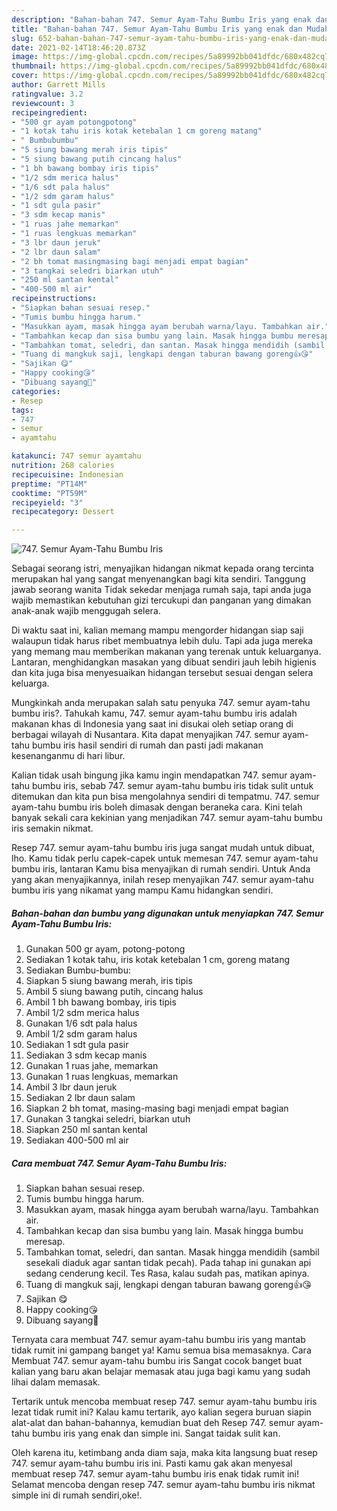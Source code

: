 ```yaml
---
description: "Bahan-bahan 747. Semur Ayam-Tahu Bumbu Iris yang enak dan Mudah Dibuat"
title: "Bahan-bahan 747. Semur Ayam-Tahu Bumbu Iris yang enak dan Mudah Dibuat"
slug: 652-bahan-bahan-747-semur-ayam-tahu-bumbu-iris-yang-enak-dan-mudah-dibuat
date: 2021-02-14T18:46:20.873Z
image: https://img-global.cpcdn.com/recipes/5a89992bb041dfdc/680x482cq70/747-semur-ayam-tahu-bumbu-iris-foto-resep-utama.jpg
thumbnail: https://img-global.cpcdn.com/recipes/5a89992bb041dfdc/680x482cq70/747-semur-ayam-tahu-bumbu-iris-foto-resep-utama.jpg
cover: https://img-global.cpcdn.com/recipes/5a89992bb041dfdc/680x482cq70/747-semur-ayam-tahu-bumbu-iris-foto-resep-utama.jpg
author: Garrett Mills
ratingvalue: 3.2
reviewcount: 3
recipeingredient:
- "500 gr ayam potongpotong"
- "1 kotak tahu iris kotak ketebalan 1 cm goreng matang"
- " Bumbubumbu"
- "5 siung bawang merah iris tipis"
- "5 siung bawang putih cincang halus"
- "1 bh bawang bombay iris tipis"
- "1/2 sdm merica halus"
- "1/6 sdt pala halus"
- "1/2 sdm garam halus"
- "1 sdt gula pasir"
- "3 sdm kecap manis"
- "1 ruas jahe memarkan"
- "1 ruas lengkuas memarkan"
- "3 lbr daun jeruk"
- "2 lbr daun salam"
- "2 bh tomat masingmasing bagi menjadi empat bagian"
- "3 tangkai seledri biarkan utuh"
- "250 ml santan kental"
- "400-500 ml air"
recipeinstructions:
- "Siapkan bahan sesuai resep."
- "Tumis bumbu hingga harum."
- "Masukkan ayam, masak hingga ayam berubah warna/layu. Tambahkan air."
- "Tambahkan kecap dan sisa bumbu yang lain. Masak hingga bumbu meresap."
- "Tambahkan tomat, seledri, dan santan. Masak hingga mendidih (sambil sesekali diaduk agar santan tidak pecah). Pada tahap ini gunakan api sedang cenderung kecil. Tes Rasa, kalau sudah pas, matikan apinya."
- "Tuang di mangkuk saji, lengkapi dengan taburan bawang goreng👍😘"
- "Sajikan 😋"
- "Happy cooking😘"
- "Dibuang sayang🥰"
categories:
- Resep
tags:
- 747
- semur
- ayamtahu

katakunci: 747 semur ayamtahu 
nutrition: 268 calories
recipecuisine: Indonesian
preptime: "PT14M"
cooktime: "PT59M"
recipeyield: "3"
recipecategory: Dessert

---
```



![747. Semur Ayam-Tahu Bumbu Iris](https://img-global.cpcdn.com/recipes/5a89992bb041dfdc/680x482cq70/747-semur-ayam-tahu-bumbu-iris-foto-resep-utama.jpg)

Sebagai seorang istri, menyajikan hidangan nikmat kepada orang tercinta merupakan hal yang sangat menyenangkan bagi kita sendiri. Tanggung jawab seorang  wanita Tidak sekedar menjaga rumah saja, tapi anda juga wajib memastikan kebutuhan gizi tercukupi dan panganan yang dimakan anak-anak wajib menggugah selera.

Di waktu  saat ini, kalian memang mampu mengorder hidangan siap saji walaupun tidak harus ribet membuatnya lebih dulu. Tapi ada juga mereka yang memang mau memberikan makanan yang terenak untuk keluarganya. Lantaran, menghidangkan masakan yang dibuat sendiri jauh lebih higienis dan kita juga bisa menyesuaikan hidangan tersebut sesuai dengan selera keluarga. 



Mungkinkah anda merupakan salah satu penyuka 747. semur ayam-tahu bumbu iris?. Tahukah kamu, 747. semur ayam-tahu bumbu iris adalah makanan khas di Indonesia yang saat ini disukai oleh setiap orang di berbagai wilayah di Nusantara. Kita dapat menyajikan 747. semur ayam-tahu bumbu iris hasil sendiri di rumah dan pasti jadi makanan kesenanganmu di hari libur.

Kalian tidak usah bingung jika kamu ingin mendapatkan 747. semur ayam-tahu bumbu iris, sebab 747. semur ayam-tahu bumbu iris tidak sulit untuk ditemukan dan kita pun bisa mengolahnya sendiri di tempatmu. 747. semur ayam-tahu bumbu iris boleh dimasak dengan beraneka cara. Kini telah banyak sekali cara kekinian yang menjadikan 747. semur ayam-tahu bumbu iris semakin nikmat.

Resep 747. semur ayam-tahu bumbu iris juga sangat mudah untuk dibuat, lho. Kamu tidak perlu capek-capek untuk memesan 747. semur ayam-tahu bumbu iris, lantaran Kamu bisa menyajikan di rumah sendiri. Untuk Anda yang akan menyajikannya, inilah resep menyajikan 747. semur ayam-tahu bumbu iris yang nikamat yang mampu Kamu hidangkan sendiri.

<!--inarticleads1-->

##### Bahan-bahan dan bumbu yang digunakan untuk menyiapkan 747. Semur Ayam-Tahu Bumbu Iris:

1. Gunakan 500 gr ayam, potong-potong
1. Sediakan 1 kotak tahu, iris kotak ketebalan 1 cm, goreng matang
1. Sediakan  Bumbu-bumbu:
1. Siapkan 5 siung bawang merah, iris tipis
1. Ambil 5 siung bawang putih, cincang halus
1. Ambil 1 bh bawang bombay, iris tipis
1. Ambil 1/2 sdm merica halus
1. Gunakan 1/6 sdt pala halus
1. Ambil 1/2 sdm garam halus
1. Sediakan 1 sdt gula pasir
1. Sediakan 3 sdm kecap manis
1. Gunakan 1 ruas jahe, memarkan
1. Gunakan 1 ruas lengkuas, memarkan
1. Ambil 3 lbr daun jeruk
1. Sediakan 2 lbr daun salam
1. Siapkan 2 bh tomat, masing-masing bagi menjadi empat bagian
1. Gunakan 3 tangkai seledri, biarkan utuh
1. Siapkan 250 ml santan kental
1. Sediakan 400-500 ml air




<!--inarticleads2-->

##### Cara membuat 747. Semur Ayam-Tahu Bumbu Iris:

1. Siapkan bahan sesuai resep.
1. Tumis bumbu hingga harum.
1. Masukkan ayam, masak hingga ayam berubah warna/layu. Tambahkan air.
1. Tambahkan kecap dan sisa bumbu yang lain. Masak hingga bumbu meresap.
1. Tambahkan tomat, seledri, dan santan. Masak hingga mendidih (sambil sesekali diaduk agar santan tidak pecah). Pada tahap ini gunakan api sedang cenderung kecil. Tes Rasa, kalau sudah pas, matikan apinya.
1. Tuang di mangkuk saji, lengkapi dengan taburan bawang goreng👍😘
1. Sajikan 😋
1. Happy cooking😘
1. Dibuang sayang🥰




Ternyata cara membuat 747. semur ayam-tahu bumbu iris yang mantab tidak rumit ini gampang banget ya! Kamu semua bisa memasaknya. Cara Membuat 747. semur ayam-tahu bumbu iris Sangat cocok banget buat kalian yang baru akan belajar memasak atau juga bagi kamu yang sudah lihai dalam memasak.

Tertarik untuk mencoba membuat resep 747. semur ayam-tahu bumbu iris lezat tidak rumit ini? Kalau kamu tertarik, ayo kalian segera buruan siapin alat-alat dan bahan-bahannya, kemudian buat deh Resep 747. semur ayam-tahu bumbu iris yang enak dan simple ini. Sangat taidak sulit kan. 

Oleh karena itu, ketimbang anda diam saja, maka kita langsung buat resep 747. semur ayam-tahu bumbu iris ini. Pasti kamu gak akan menyesal membuat resep 747. semur ayam-tahu bumbu iris enak tidak rumit ini! Selamat mencoba dengan resep 747. semur ayam-tahu bumbu iris nikmat simple ini di rumah sendiri,oke!.

